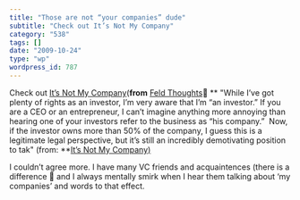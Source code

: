 ```yaml
---
title: "Those are not “your companies” dude"
subtitle: "Check out It’s Not My Company"
category: "538"
tags: []
date: "2009-10-24"
type: "wp"
wordpress_id: 787
---
```

Check out [It’s Not My Company](http://feedproxy.google.com/~r/FeldThoughts/~3/PyHZOmRdMI4/its-not-my-company.html)(**from** [Feld Thoughts](http://feeds.feedburner.com/feldthoughts)🙂
** "While I’ve got plenty of rights as an investor, I’m very aware that I’m “an investor.” If you are a CEO or an entrepreneur, I can’t imagine anything more annoying than hearing one of your investors refer to the business as “his company.”  Now, if the investor owns more than 50% of the company, I guess this is a legitimate legal perspective, but it’s still an incredibly demotivating position to tak" (from: **[It’s Not My Company) ](http://feedproxy.google.com/~r/FeldThoughts/~3/PyHZOmRdMI4/its-not-my-company.html) 

 I couldn’t agree more. I have many VC friends and acquaintences (there is a difference 🙂 and I always mentally smirk when I hear them talking about ‘my companies’ and words to that effect.